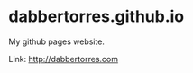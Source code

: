 dabbertorres.github.io
======================

My github pages website.

Link:
http://dabbertorres.com
